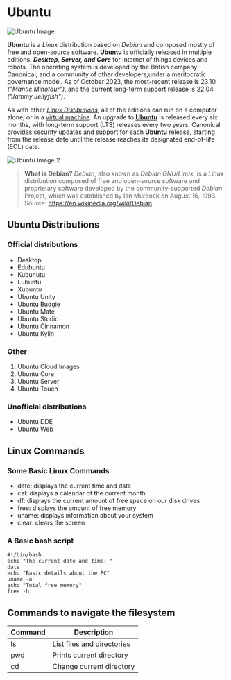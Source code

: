 # Ubuntu 

![Ubuntu Image](lab1/UbuntuLogo.svg)

**Ubuntu** is a *Linux* distribution based on *Debian* and composed mostly of free and    open-source software.
 **Ubuntu** is officially released in multiple editions: ***Desktop, Server, and Core*** for   Internet of things devices and robots.
  The operating system is developed by the British company Canonical, and a community of other developers,under a meritocratic governance model. 
  As of October 2023, the most-recent release is 23.10 *("Mantic Minotaur")*, and the current long-term support release is 22.04 *("Jammy Jellyfish")*. 

  As with other [*Linux Distibutions*](https://www.google.com/url?q=https://en.wikipedia.org/wiki/Linux_distribution&sa=D&source=editors&ust=1740709108043789&usg=AOvVaw0UjUc_uZ0GVWxTr3r-I7FW), all of the editions can run on a computer alone, or in a [virtual machine](https://www.google.com/url?q=https://en.wikipedia.org/wiki/Virtual_machine&sa=D&source=editors&ust=1740709108044042&usg=AOvVaw2OilzhnzPMCNa9HxBXBHIc). An upgrade to [**Ubuntu**](https://www.google.com/url?q=https://ubuntu.com/&sa=D&source=editors&ust=1740709108044188&usg=AOvVaw3RdV0UCH_SvlEWd1Jn6iJi) is released every six months, with long-term support (LTS) releases every two years. Canonical provides security updates and support for each **Ubuntu** release, starting from the release date until the release reaches its designated end-of-life (EOL) date. 
  
![Ubuntu Image 2](lab1/UbuntuDesktop.png)

  
   > **What is Debian?** *Debian*, also known as *Debian GNU/Linux*, is a *Linux* distribution composed of free and open-source software and proprietary software developed by the community-supported *Debian* Project, which was established by Ian Murdock on August 16, 1993.  
   > Source: https://en.wikipedia.org/wiki/Debian


## Ubuntu Distributions

### Official distributions

- Desktop
- Edubuntu
- Kubunutu
- Lubuntu
- Xubuntu
- Ubuntu Unity
- Ubuntu Budgie
- Ubuntu Mate
- Ubuntu Studio
- Ubuntu Cinnamon
- Ubuntu Kylin

### Other

1. Ubuntu Cloud Images
2. Ubuntu Core
3. Ubuntu Server
4. Ubuntu Touch

### Unofficial distributions

- Ubuntu DDE
- Ubuntu Web

## Linux Commands
### Some Basic Linux Commands

- date: displays the current time and date  
- cal: displays a calendar of the current month  
- df: displays the current amount of free space on our disk drives  
- free: displays the amount of free memory  
- uname: displays information about your system  
- clear: clears the screen  

### A Basic bash script

```
#!/bin/bash  
echo "The current date and time: "  
date  
echo "Basic details about the PC"  
uname -a  
echo "Total free memory"  
free -h  
```
## Commands to navigate the filesystem

| Command | Description                      |
|---------|----------------------------------|
| ls      | List files and directories       |
| pwd     | Prints current directory         |
| cd      | Change current directory         |

